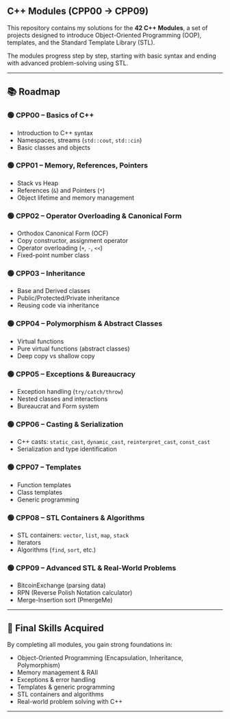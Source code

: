 ## C++ Modules (CPP00 → CPP09)

This repository contains my solutions for the **42 C++ Modules**, a set of projects designed to introduce Object-Oriented Programming (OOP), templates, and the Standard Template Library (STL).  

The modules progress step by step, starting with basic syntax and ending with advanced problem-solving using STL.  

---

## 📚 Roadmap

### 🟢 CPP00 – Basics of C++
- Introduction to C++ syntax
- Namespaces, streams (`std::cout`, `std::cin`)
- Basic classes and objects

### 🟢 CPP01 – Memory, References, Pointers
- Stack vs Heap
- References (`&`) and Pointers (`*`)
- Object lifetime and memory management

### 🟢 CPP02 – Operator Overloading & Canonical Form
- Orthodox Canonical Form (OCF)
- Copy constructor, assignment operator
- Operator overloading (`+`, `-`, `<<`)
- Fixed-point number class

### 🟢 CPP03 – Inheritance
- Base and Derived classes
- Public/Protected/Private inheritance
- Reusing code via inheritance

### 🟢 CPP04 – Polymorphism & Abstract Classes
- Virtual functions
- Pure virtual functions (abstract classes)
- Deep copy vs shallow copy

### 🟢 CPP05 – Exceptions & Bureaucracy
- Exception handling (`try/catch/throw`)
- Nested classes and interactions
- Bureaucrat and Form system

### 🟢 CPP06 – Casting & Serialization
- C++ casts: `static_cast`, `dynamic_cast`, `reinterpret_cast`, `const_cast`
- Serialization and type identification

### 🟢 CPP07 – Templates
- Function templates
- Class templates
- Generic programming

### 🟢 CPP08 – STL Containers & Algorithms
- STL containers: `vector`, `list`, `map`, `stack`
- Iterators
- Algorithms (`find`, `sort`, etc.)

### 🟢 CPP09 – Advanced STL & Real-World Problems
- BitcoinExchange (parsing data)
- RPN (Reverse Polish Notation calculator)
- Merge-Insertion sort (PmergeMe)

---

## 🎯 Final Skills Acquired
By completing all modules, you gain strong foundations in:
- Object-Oriented Programming (Encapsulation, Inheritance, Polymorphism)
- Memory management & RAII
- Exceptions & error handling
- Templates & generic programming
- STL containers and algorithms
- Real-world problem solving with C++

---
